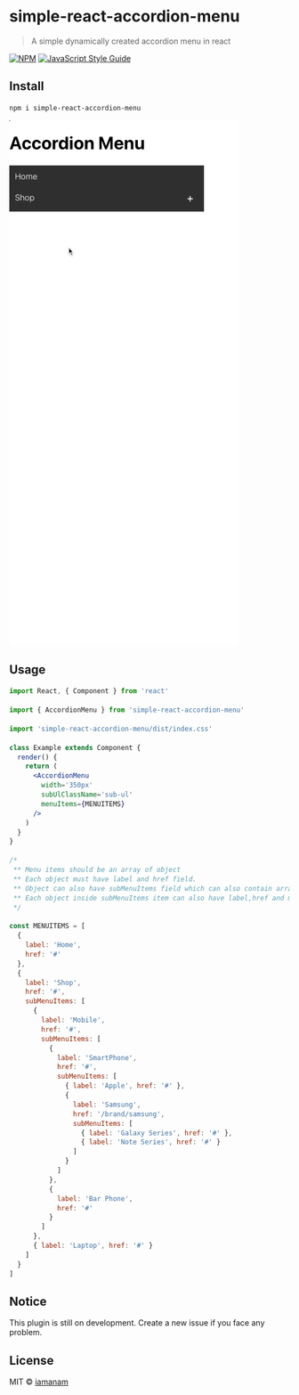 # simple-react-accordion-menu

> A simple dynamically created accordion menu in react

[![NPM](https://img.shields.io/npm/v/react-accordion-menu.svg)](https://www.npmjs.com/package/react-accordion-menu) [![JavaScript Style Guide](https://img.shields.io/badge/code_style-standard-brightgreen.svg)](https://standardjs.com)

## Install

```bash
npm i simple-react-accordion-menu
```


![](https://github.com/iamanam/react-accordion-menu/blob/main/demo/accordion-menu-demo.gif)


## Usage

```jsx
import React, { Component } from 'react'

import { AccordionMenu } from 'simple-react-accordion-menu'

import 'simple-react-accordion-menu/dist/index.css'

class Example extends Component {
  render() {
    return (
      <AccordionMenu
        width='350px'
        subUlClassName='sub-ul'
        menuItems={MENUITEMS}
      />
    )
  }
}

/*
 ** Menu items should be an array of object
 ** Each object must have label and href field.
 ** Object can also have subMenuItems field which can also contain array of object
 ** Each object inside subMenuItems item can also have label,href and more subMenuItems array
 */

const MENUITEMS = [
  {
    label: 'Home',
    href: '#'
  },
  {
    label: 'Shop',
    href: '#',
    subMenuItems: [
      {
        label: 'Mobile',
        href: '#',
        subMenuItems: [
          {
            label: 'SmartPhone',
            href: '#',
            subMenuItems: [
              { label: 'Apple', href: '#' },
              {
                label: 'Samsung',
                href: '/brand/samsung',
                subMenuItems: [
                  { label: 'Galaxy Series', href: '#' },
                  { label: 'Note Series', href: '#' }
                ]
              }
            ]
          },
          {
            label: 'Bar Phone',
            href: '#'
          }
        ]
      },
      { label: 'Laptop', href: '#' }
    ]
  }
]
```

## Notice

This plugin is still on development. Create a new issue if you face any problem.

## License

MIT © [iamanam](https://github.com/iamanam)
